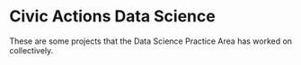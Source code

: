 # Civic Actions Data Science

These are some projects that the Data Science Practice Area has worked on
collectively. 
